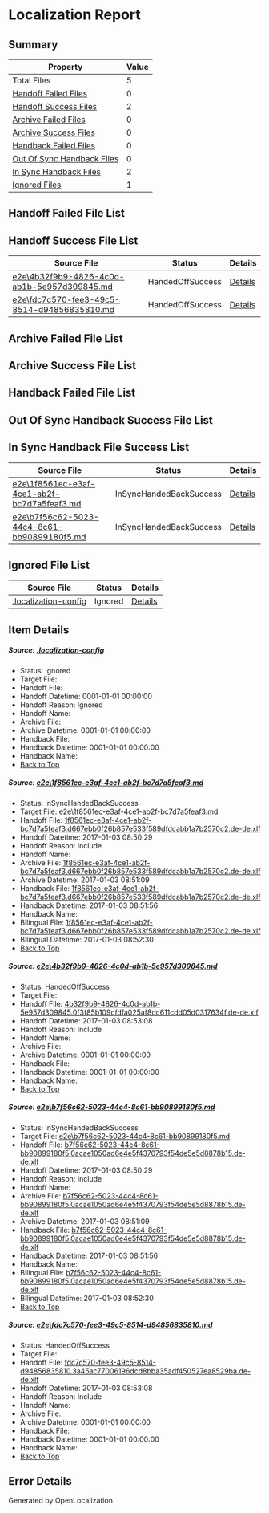 # <a name='report-top'></a> Localization Report

## Summary
 Property | Value 
 -------- | ----- 
 Total Files | 5
[ Handoff Failed Files ](#handoff-failed-list)| 0
[ Handoff Success Files ](#handoff-success-list)| 2
[ Archive Failed Files ](#archive-failed-list)| 0
[ Archive Success Files ](#archive-success-list)| 0
[ Handback Failed Files ](#handback-failed-list)| 0
[ Out Of Sync Handback Files ](#outofsync-handback-success-list)| 0
[ In Sync Handback Files ](#insync-handback-success-list)| 2
[ Ignored Files ](#ignored-list)| 1

## <a name='handoff-failed-list'></a> Handoff Failed File List

## <a name='handoff-success-list'></a> Handoff Success File List
 Source File | Status | Details 
 ----------- | ------ | ------- 
 [e2e\4b32f9b9-4826-4c0d-ab1b-5e957d309845.md](https://github.com/OpenLocalizationTestOrg/ol-test1/blob/9a59f77c762d5f63e8421fbcf0baf4d294a79b66/e2e/4b32f9b9-4826-4c0d-ab1b-5e957d309845.md) | HandedOffSuccess | [Details](#f5b1e72a7ac8f294e6b8e27915a334e6162b0a022)
 [e2e\fdc7c570-fee3-49c5-8514-d94856835810.md](https://github.com/OpenLocalizationTestOrg/ol-test1/blob/9a59f77c762d5f63e8421fbcf0baf4d294a79b66/e2e/fdc7c570-fee3-49c5-8514-d94856835810.md) | HandedOffSuccess | [Details](#786c7e2a9b24c164f2698c31e083aada3587a58e4)

## <a name='archive-failed-list'></a> Archive Failed File List

## <a name='archive-success-list'></a> Archive Success File List

## <a name='handback-failed-list'></a> Handback Failed File List

## <a name='outofsync-handback-success-list'></a> Out Of Sync Handback Success File List

## <a name='insync-handback-success-list'></a> In Sync Handback File Success List
 Source File | Status | Details 
 ----------- | ------ | ------- 
 [e2e\1f8561ec-e3af-4ce1-ab2f-bc7d7a5feaf3.md](https://github.com/OpenLocalizationTestOrg/ol-test1/blob/e899886868cffddbd4016a41d72e08a7a9dd6a73/e2e/1f8561ec-e3af-4ce1-ab2f-bc7d7a5feaf3.md) | InSyncHandedBackSuccess | [Details](#e379ccdccb9392aedd73b9ecbb047c8bd67343ce1)
 [e2e\b7f56c62-5023-44c4-8c61-bb90899180f5.md](https://github.com/OpenLocalizationTestOrg/ol-test1/blob/e899886868cffddbd4016a41d72e08a7a9dd6a73/e2e/b7f56c62-5023-44c4-8c61-bb90899180f5.md) | InSyncHandedBackSuccess | [Details](#7939738d19ed0bf05e114555023f0a76cbbf634a3)

## <a name='ignored-list'></a> Ignored File List
 Source File | Status | Details 
 ----------- | ------ | ------- 
 [.localization-config](https://github.com/OpenLocalizationTestOrg/ol-test1/blob/9a59f77c762d5f63e8421fbcf0baf4d294a79b66/.localization-config) | Ignored | [Details](#cb0632cf59c1387fc1742bfb9fa3c47f87e2e5c90)

## Item Details
##### <a name='cb0632cf59c1387fc1742bfb9fa3c47f87e2e5c90'></a> Source: [.localization-config](https://github.com/OpenLocalizationTestOrg/ol-test1/blob/9a59f77c762d5f63e8421fbcf0baf4d294a79b66/.localization-config)
* Status: Ignored
* Target File: 
* Handoff File: 
* Handoff Datetime: 0001-01-01 00:00:00
* Handoff Reason: Ignored
* Handoff Name: 
* Archive File: 
* Archive Datetime: 0001-01-01 00:00:00
* Handback File: 
* Handback Datetime: 0001-01-01 00:00:00
* Handback Name: 
* [Back to Top](#report-top)

##### <a name='e379ccdccb9392aedd73b9ecbb047c8bd67343ce1'></a> Source: [e2e\1f8561ec-e3af-4ce1-ab2f-bc7d7a5feaf3.md](https://github.com/OpenLocalizationTestOrg/ol-test1/blob/e899886868cffddbd4016a41d72e08a7a9dd6a73/e2e/1f8561ec-e3af-4ce1-ab2f-bc7d7a5feaf3.md)
* Status: InSyncHandedBackSuccess
* Target File: [e2e\1f8561ec-e3af-4ce1-ab2f-bc7d7a5feaf3.md](https://github.com/OpenLocalizationTestOrg/ol-test1-dede/blob/6a40fb86e4700aad3e292ba7f930e4dc186c0dae/e2e/1f8561ec-e3af-4ce1-ab2f-bc7d7a5feaf3.md)
* Handoff File: [1f8561ec-e3af-4ce1-ab2f-bc7d7a5feaf3.d667ebb0f26b857e533f589dfdcabb1a7b2570c2.de-de.xlf](https://github.com/OpenLocalizationTestOrg/ol-test1-handoff/blob/12e053ed2f3788d77691681f024e4b047b32ba13/ol-handoff/OpenLocalizationTestOrg/ol-test1-dede/ci/ht/1f8561ec-e3af-4ce1-ab2f-bc7d7a5feaf3.d667ebb0f26b857e533f589dfdcabb1a7b2570c2.de-de.xlf)
* Handoff Datetime: 2017-01-03 08:50:29
* Handoff Reason: Include
* Handoff Name: 
* Archive File: [1f8561ec-e3af-4ce1-ab2f-bc7d7a5feaf3.d667ebb0f26b857e533f589dfdcabb1a7b2570c2.de-de.xlf](https://github.com/OpenLocalizationTestOrg/ol-test1-handoff/blob/9348cfbbb241ba4cef82ccdadd06d1b00f86f558/ol-archive/OpenLocalizationTestOrg/ol-test1-dede/ci/ht/1f8561ec-e3af-4ce1-ab2f-bc7d7a5feaf3.d667ebb0f26b857e533f589dfdcabb1a7b2570c2.de-de.xlf)
* Archive Datetime: 2017-01-03 08:51:09
* Handback File: [1f8561ec-e3af-4ce1-ab2f-bc7d7a5feaf3.d667ebb0f26b857e533f589dfdcabb1a7b2570c2.de-de.xlf](https://github.com/OpenLocalizationTestOrg/ol-test1-handback/blob/95babda44e0fe5757783033d5d2d1b205d53fd19/ol-handback/OpenLocalizationTestOrg/ol-test1-dede/ci/ht/1f8561ec-e3af-4ce1-ab2f-bc7d7a5feaf3.d667ebb0f26b857e533f589dfdcabb1a7b2570c2.de-de.xlf)
* Handback Datetime: 2017-01-03 08:51:56
* Handback Name: 
* Bilingual File: [1f8561ec-e3af-4ce1-ab2f-bc7d7a5feaf3.d667ebb0f26b857e533f589dfdcabb1a7b2570c2.de-de.xlf](https://github.com/OpenLocalizationTestOrg/ol-test1-handback/blob/95babda44e0fe5757783033d5d2d1b205d53fd19/ol-handback/OpenLocalizationTestOrg/ol-test1-dede/ci/ht/1f8561ec-e3af-4ce1-ab2f-bc7d7a5feaf3.d667ebb0f26b857e533f589dfdcabb1a7b2570c2.de-de.xlf)
* Bilingual Datetime: 2017-01-03 08:52:30
* [Back to Top](#report-top)

##### <a name='f5b1e72a7ac8f294e6b8e27915a334e6162b0a022'></a> Source: [e2e\4b32f9b9-4826-4c0d-ab1b-5e957d309845.md](https://github.com/OpenLocalizationTestOrg/ol-test1/blob/9a59f77c762d5f63e8421fbcf0baf4d294a79b66/e2e/4b32f9b9-4826-4c0d-ab1b-5e957d309845.md)
* Status: HandedOffSuccess
* Target File: 
* Handoff File: [4b32f9b9-4826-4c0d-ab1b-5e957d309845.0f3f85b109cfdfa025af8dc611cdd05d0317634f.de-de.xlf](https://github.com/OpenLocalizationTestOrg/ol-test1-handoff/blob/430cdc9782015792f77937940187cab6d45a6780/ol-handoff/OpenLocalizationTestOrg/ol-test1-dede/ci/ht/4b32f9b9-4826-4c0d-ab1b-5e957d309845.0f3f85b109cfdfa025af8dc611cdd05d0317634f.de-de.xlf)
* Handoff Datetime: 2017-01-03 08:53:08
* Handoff Reason: Include
* Handoff Name: 
* Archive File: 
* Archive Datetime: 0001-01-01 00:00:00
* Handback File: 
* Handback Datetime: 0001-01-01 00:00:00
* Handback Name: 
* [Back to Top](#report-top)

##### <a name='7939738d19ed0bf05e114555023f0a76cbbf634a3'></a> Source: [e2e\b7f56c62-5023-44c4-8c61-bb90899180f5.md](https://github.com/OpenLocalizationTestOrg/ol-test1/blob/e899886868cffddbd4016a41d72e08a7a9dd6a73/e2e/b7f56c62-5023-44c4-8c61-bb90899180f5.md)
* Status: InSyncHandedBackSuccess
* Target File: [e2e\b7f56c62-5023-44c4-8c61-bb90899180f5.md](https://github.com/OpenLocalizationTestOrg/ol-test1-dede/blob/6a40fb86e4700aad3e292ba7f930e4dc186c0dae/e2e/b7f56c62-5023-44c4-8c61-bb90899180f5.md)
* Handoff File: [b7f56c62-5023-44c4-8c61-bb90899180f5.0acae1050ad6e4e5f4370793f54de5e5d8878b15.de-de.xlf](https://github.com/OpenLocalizationTestOrg/ol-test1-handoff/blob/12e053ed2f3788d77691681f024e4b047b32ba13/ol-handoff/OpenLocalizationTestOrg/ol-test1-dede/ci/ht/b7f56c62-5023-44c4-8c61-bb90899180f5.0acae1050ad6e4e5f4370793f54de5e5d8878b15.de-de.xlf)
* Handoff Datetime: 2017-01-03 08:50:29
* Handoff Reason: Include
* Handoff Name: 
* Archive File: [b7f56c62-5023-44c4-8c61-bb90899180f5.0acae1050ad6e4e5f4370793f54de5e5d8878b15.de-de.xlf](https://github.com/OpenLocalizationTestOrg/ol-test1-handoff/blob/9348cfbbb241ba4cef82ccdadd06d1b00f86f558/ol-archive/OpenLocalizationTestOrg/ol-test1-dede/ci/ht/b7f56c62-5023-44c4-8c61-bb90899180f5.0acae1050ad6e4e5f4370793f54de5e5d8878b15.de-de.xlf)
* Archive Datetime: 2017-01-03 08:51:09
* Handback File: [b7f56c62-5023-44c4-8c61-bb90899180f5.0acae1050ad6e4e5f4370793f54de5e5d8878b15.de-de.xlf](https://github.com/OpenLocalizationTestOrg/ol-test1-handback/blob/95babda44e0fe5757783033d5d2d1b205d53fd19/ol-handback/OpenLocalizationTestOrg/ol-test1-dede/ci/ht/b7f56c62-5023-44c4-8c61-bb90899180f5.0acae1050ad6e4e5f4370793f54de5e5d8878b15.de-de.xlf)
* Handback Datetime: 2017-01-03 08:51:56
* Handback Name: 
* Bilingual File: [b7f56c62-5023-44c4-8c61-bb90899180f5.0acae1050ad6e4e5f4370793f54de5e5d8878b15.de-de.xlf](https://github.com/OpenLocalizationTestOrg/ol-test1-handback/blob/95babda44e0fe5757783033d5d2d1b205d53fd19/ol-handback/OpenLocalizationTestOrg/ol-test1-dede/ci/ht/b7f56c62-5023-44c4-8c61-bb90899180f5.0acae1050ad6e4e5f4370793f54de5e5d8878b15.de-de.xlf)
* Bilingual Datetime: 2017-01-03 08:52:30
* [Back to Top](#report-top)

##### <a name='786c7e2a9b24c164f2698c31e083aada3587a58e4'></a> Source: [e2e\fdc7c570-fee3-49c5-8514-d94856835810.md](https://github.com/OpenLocalizationTestOrg/ol-test1/blob/9a59f77c762d5f63e8421fbcf0baf4d294a79b66/e2e/fdc7c570-fee3-49c5-8514-d94856835810.md)
* Status: HandedOffSuccess
* Target File: 
* Handoff File: [fdc7c570-fee3-49c5-8514-d94856835810.3a45ac77006196dcd8bba35adf450527ea8529ba.de-de.xlf](https://github.com/OpenLocalizationTestOrg/ol-test1-handoff/blob/430cdc9782015792f77937940187cab6d45a6780/ol-handoff/OpenLocalizationTestOrg/ol-test1-dede/ci/ht/fdc7c570-fee3-49c5-8514-d94856835810.3a45ac77006196dcd8bba35adf450527ea8529ba.de-de.xlf)
* Handoff Datetime: 2017-01-03 08:53:08
* Handoff Reason: Include
* Handoff Name: 
* Archive File: 
* Archive Datetime: 0001-01-01 00:00:00
* Handback File: 
* Handback Datetime: 0001-01-01 00:00:00
* Handback Name: 
* [Back to Top](#report-top)


## Error Details

Generated by OpenLocalization.
